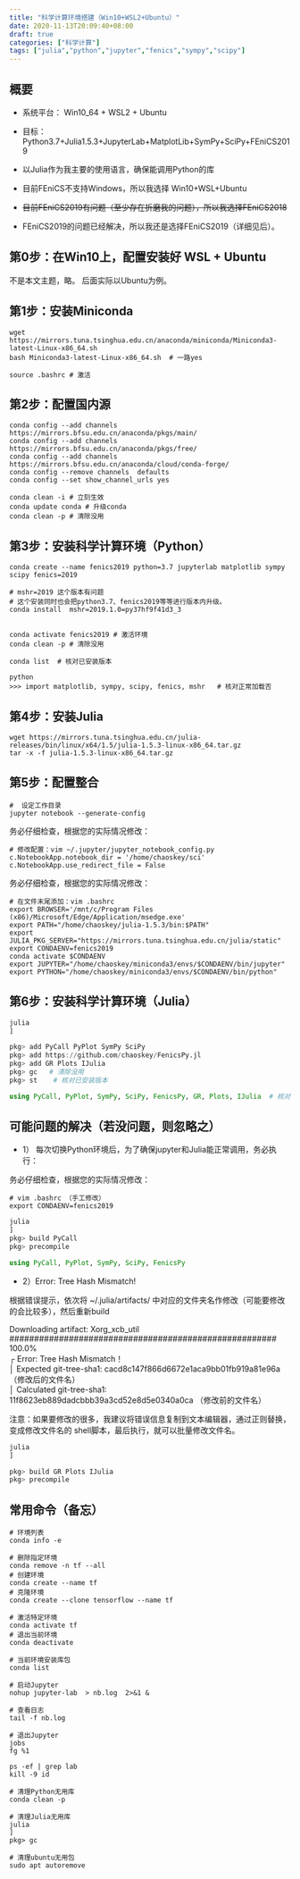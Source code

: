 ```yaml
---
title: "科学计算环境搭建（Win10+WSL2+Ubuntu）"
date: 2020-11-13T20:09:40+08:00
draft: true
categories: ["科学计算"]
tags: ["julia","python","jupyter","fenics","sympy","scipy"]
---
```


## 概要

- 系统平台： Win10_64 + WSL2 + Ubuntu

- 目标：Python3.7+Julia1.5.3+JupyterLab+MatplotLib+SymPy+SciPy+FEniCS2019

- 以Julia作为我主要的使用语言，确保能调用Python的库

- 目前FEniCS不支持Windows，所以我选择 Win10+WSL+Ubuntu

- ~~目前FEniCS2019有问题（至少存在折磨我的问题），所以我选择FEniCS2018~~

- FEniCS2019的问题已经解决，所以我还是选择FEniCS2019（详细见后）。

<!--more-->

## 第0步：在Win10上，配置安装好 WSL + Ubuntu

不是本文主题，略。  后面实际以Ubuntu为例。

## 第1步：安装Miniconda

```shell
wget https://mirrors.tuna.tsinghua.edu.cn/anaconda/miniconda/Miniconda3-latest-Linux-x86_64.sh
bash Miniconda3-latest-Linux-x86_64.sh  # 一路yes

source .bashrc # 激活
```

## 第2步：配置国内源

```shell
conda config --add channels https://mirrors.bfsu.edu.cn/anaconda/pkgs/main/
conda config --add channels https://mirrors.bfsu.edu.cn/anaconda/pkgs/free/
conda config --add channels https://mirrors.bfsu.edu.cn/anaconda/cloud/conda-forge/
conda config --remove channels  defaults
conda config --set show_channel_urls yes

conda clean -i # 立刻生效
conda update conda # 升级conda
conda clean -p # 清除没用
```

## 第3步：安装科学计算环境（Python）

```shell
conda create --name fenics2019 python=3.7 jupyterlab matplotlib sympy scipy fenics=2019

# mshr=2019 这个版本有问题
# 这个安装同时也会把python3.7、fenics2019等等进行版本内升级。
conda install  mshr=2019.1.0=py37hf9f41d3_3


conda activate fenics2019 # 激活环境
conda clean -p # 清除没用

conda list  # 核对已安装版本

python
>>> import matplotlib, sympy, scipy, fenics, mshr   # 核对正常加载否
```

## 第4步：安装Julia

```shell
wget https://mirrors.tuna.tsinghua.edu.cn/julia-releases/bin/linux/x64/1.5/julia-1.5.3-linux-x86_64.tar.gz
tar -x -f julia-1.5.3-linux-x86_64.tar.gz
```

## 第5步：配置整合

```shell
#  设定工作目录
jupyter notebook --generate-config
```
务必仔细检查，根据您的实际情况修改：

```text
# 修改配置：vim ~/.jupyter/jupyter_notebook_config.py
c.NotebookApp.notebook_dir = '/home/chaoskey/sci'
c.NotebookApp.use_redirect_file = False
```

务必仔细检查，根据您的实际情况修改：

```text
# 在文件末尾添加：vim .bashrc
export BROWSER='/mnt/c/Program Files (x86)/Microsoft/Edge/Application/msedge.exe'
export PATH="/home/chaoskey/julia-1.5.3/bin:$PATH"
export JULIA_PKG_SERVER="https://mirrors.tuna.tsinghua.edu.cn/julia/static"
export CONDAENV=fenics2019
conda activate $CONDAENV
export JUPYTER="/home/chaoskey/miniconda3/envs/$CONDAENV/bin/jupyter"
export PYTHON="/home/chaoskey/miniconda3/envs/$CONDAENV/bin/python"
```

## 第6步：安装科学计算环境（Julia）

```julia
julia
]

pkg> add PyCall PyPlot SymPy SciPy
pkg> add https://github.com/chaoskey/FenicsPy.jl
pkg> add GR Plots IJulia 
pkg> gc   # 清除没用
pkg> st    # 核对已安装版本

using PyCall, PyPlot, SymPy, SciPy, FenicsPy, GR, Plots, IJulia  # 核对正常加载否 
```

## 可能问题的解决（若没问题，则忽略之）

- 1） 每次切换Python环境后，为了确保jupyter和Julia能正常调用，务必执行：

务必仔细检查，根据您的实际情况修改：

```text
# vim .bashrc （手工修改）
export CONDAENV=fenics2019
```

```julia
julia
]
pkg> build PyCall
pkg> precompile

using PyCall, PyPlot, SymPy, SciPy, FenicsPy
```

- 2）Error: Tree Hash Mismatch!

根据错误提示，依次将 ~/.julia/artifacts/ 中对应的文件夹名作修改（可能要修改的会比较多），然后重新build

Downloading artifact: Xorg_xcb_util          
###################################################### 100.0%          
 ┌ Error: Tree Hash Mismatch！        
 │   Expected git-tree-sha1:   cacd8c147f866d6672e1aca9bb01fb919a81e96a    （修改后的文件名）   
 │   Calculated git-tree-sha1: 11f8623eb889dadcbbb39a3cd52e8d5e0340a0ca    （修改前的文件名）

注意：如果要修改的很多，我建议将错误信息复制到文本编辑器，通过正则替换，变成修改文件名的 shell脚本，最后执行，就可以批量修改文件名。

```julia
julia
]

pkg> build GR Plots IJulia 
pkg> precompile
```


## 常用命令（备忘）

```shell
# 环境列表
conda info -e

# 删除指定环境
conda remove -n tf --all
# 创建环境 
conda create --name tf     
# 克隆环境
conda create --clone tensorflow --name tf  

# 激活特定环境
conda activate tf  
# 退出当前环境 
conda deactivate  

# 当前环境安装库包
conda list 

# 启动Jupyter
nohup jupyter-lab  > nb.log  2>&1 & 

# 查看日志
tail -f nb.log

# 退出Jupyter
jobs
fg %1

ps -ef | grep lab
kill -9 id

# 清理Python无用库
conda clean -p

# 清理Julia无用库
julia
]
pkg> gc

# 清理ubuntu无用包
sudo apt autoremove
```

